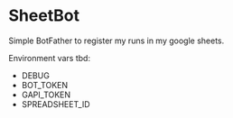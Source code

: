 # SheetBot

Simple BotFather to register my runs in my google sheets.

Environment vars tbd:
- DEBUG
- BOT_TOKEN
- GAPI_TOKEN
- SPREADSHEET_ID